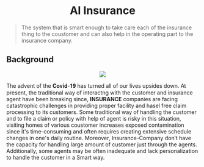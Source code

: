 <h1 align="center">AI Insurance</h1>
<p align="center">
</p>


> The system that is smart enough to take care each of the insurance thing to the coustomer and can also help in the operating part to the insurance company.

## Background
<p align="center">
  <img src="https://i.postimg.cc/x8nMJLWH/1.jpg" />
</p>


The advent of the 𝐂𝐨𝐯𝐢𝐝-𝟏𝟗 has turned all of our lives upsides down. At present, the traditional way of interactng with the customer and insurance agent have been breaking since, **INSURANCE** companies are facing catastrophic challenges in providing proper facility and hasel free claim processing to its customers. Some traditional way of handling the customer and to file a claim or policy with help of agent is risky in this situation, visiting homes of various coustomer increases exposed contamination since it's time-consuming and often requires creating extensive schedule changes in one's daily routine. Moreover, Insurance-Company don’t have the capacity for handling large amount of customer just through the agents. Additionally, some agents may be often inadequate and lack personalization to handle the customer in a Smart way. 

